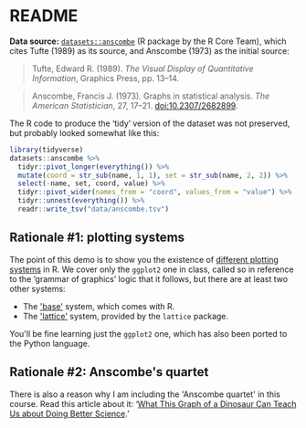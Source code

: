 # README

__Data source:__ [`datasets::anscombe`][anscombe] (R package by the R Core Team), which cites Tufte (1989) as its source, and Anscombe (1973) as the initial source:

> Tufte, Edward R. (1989). _The Visual Display of Quantitative Information_, Graphics Press, pp. 13–14.

> Anscombe, Francis J. (1973). Graphs in statistical analysis. _The American Statistician_, 27, 17–21. [doi:10.2307/2682899](https://doi.org/10.2307/2682899).

[anscombe]: https://stat.ethz.ch/R-manual/R-devel/library/datasets/html/anscombe.html

The R code to produce the ‘tidy’ version of the dataset was not preserved, but probably looked somewhat like this:

```r
library(tidyverse)
datasets::anscombe %>%
  tidyr::pivot_longer(everything()) %>%
  mutate(coord = str_sub(name, 1, 1), set = str_sub(name, 2, 2)) %>%
  select(-name, set, coord, value) %>%
  tidyr::pivot_wider(names_from = "coord", values_from = "value") %>%
  tidyr::unnest(everything()) %>%
  readr::write_tsv("data/anscombe.tsv")
```

## Rationale #1: plotting systems

The point of this demo is to show you the existence of [different plotting systems][peng1] in R. We cover only the `ggplot2` one in class, called so in reference to the ‘grammar of graphics’ logic that it follows, but there are at least two other systems:

- The ['base'][peng2] system, which comes with R.
- The ['lattice'][lattice] system, provided by the `lattice` package.

[peng1]: https://bookdown.org/rdpeng/exdata/plotting-systems.html
[peng2]: https://bookdown.org/rdpeng/exdata/the-base-plotting-system-1.html
[lattice]: https://jtr13.github.io/cc21fall1/introduction-to-the-lattice-package.html

You'll be fine learning just the `ggplot2` one, which has also been ported to the Python language.

## Rationale #2: Anscombe's quartet

There is also a reason why I am including the 'Anscombe quartet' in this course. Read this article about it: ‘[What This Graph of a Dinosaur Can Teach Us about Doing Better Science][murtagh].’

[murtagh]: https://www.scientificamerican.com/article/what-this-graph-of-a-dinosaur-can-teach-us-about-doing-better-science/
